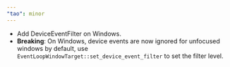 ```yaml
---
"tao": minor
---
```


* Add DeviceEventFilter on Windows.
* **Breaking**: On Windows, device events are now ignored for unfocused windows by default, use `EventLoopWindowTarget::set_device_event_filter` to set the filter level.


